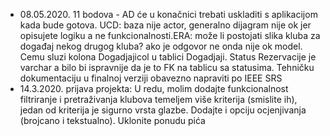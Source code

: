 - 08.05.2020. 11 bodova - AD će u konačnici trebati uskladiti s aplikacijom kada bude gotova. UCD: baza nije actor, generalno dijagram nije ok jer opisujete logiku a ne funkcionalnosti.ERA: može li postojati slika kluba za događaj nekog drugog kluba? ako je odgovor ne onda nije ok model. Cemu sluzi kolona Dogadjajicol u tablici Dogadjaji. Status Rezervacije je varchar a bilo bi ispravnije da je to FK na tablicu sa statusima. Tehničku dokumentaciju u finalnoj verziji obavezno napraviti po IEEE SRS
- 14.3.2020. prijava projekta: U redu, molim dodajte funkcionalnost filtriranje i pretraživanja klubova temeljem više kriterija (smislite ih), jedan od kriterija je sigurno vrsta glazbe. Dodajte i opciju ocjenjivanja (brojcano i tekstualno). Uklonite ponudu pića

